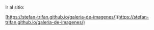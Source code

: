 Ir al sitio:

[https://stefan-trifan.github.io/galeria-de-imagenes/](https://stefan-trifan.github.io/galeria-de-imagenes/)